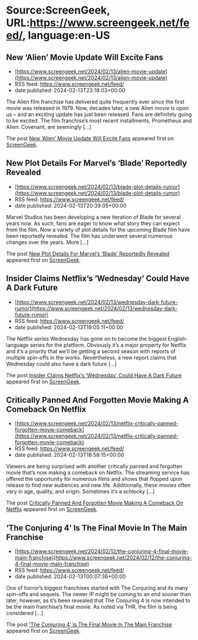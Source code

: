# Source:ScreenGeek, URL:https://www.screengeek.net/feed/, language:en-US

## New ‘Alien’ Movie Update Will Excite Fans
 - [https://www.screengeek.net/2024/02/13/alien-movie-update](https://www.screengeek.net/2024/02/13/alien-movie-update)
 - RSS feed: https://www.screengeek.net/feed/
 - date published: 2024-02-13T23:18:03+00:00

<p>The Alien film franchise has delivered quite frequently ever since the first movie was released in 1979. Now, decades later, a new Alien movie is upon us &#8211; and an exciting update has just been released. Fans are definitely going to be excited. The film franchise&#8217;s most recent installments, Prometheus and Alien: Covenant, are seemingly [...]</p>
<p>The post <a href="https://www.screengeek.net/2024/02/13/alien-movie-update/">New &#8216;Alien&#8217; Movie Update Will Excite Fans</a> appeared first on <a href="https://www.screengeek.net">ScreenGeek</a>.</p>

## New Plot Details For Marvel’s ‘Blade’ Reportedly Revealed
 - [https://www.screengeek.net/2024/02/13/blade-plot-details-rumor](https://www.screengeek.net/2024/02/13/blade-plot-details-rumor)
 - RSS feed: https://www.screengeek.net/feed/
 - date published: 2024-02-13T20:39:05+00:00

<p>Marvel Studios has been developing a new iteration of Blade for several years now. As such, fans are eager to know what story they can expect from the film. Now a variety of plot details for the upcoming Blade film have been reportedly revealed. The film has underwent several numerous changes over the years. More [...]</p>
<p>The post <a href="https://www.screengeek.net/2024/02/13/blade-plot-details-rumor/">New Plot Details For Marvel&#8217;s &#8216;Blade&#8217; Reportedly Revealed</a> appeared first on <a href="https://www.screengeek.net">ScreenGeek</a>.</p>

## Insider Claims Netflix’s ‘Wednesday’ Could Have A Dark Future
 - [https://www.screengeek.net/2024/02/13/wednesday-dark-future-rumor](https://www.screengeek.net/2024/02/13/wednesday-dark-future-rumor)
 - RSS feed: https://www.screengeek.net/feed/
 - date published: 2024-02-13T19:05:11+00:00

<p>The Netflix series Wednesday has gone on to become the biggest English-language series for the platform. Obviously it&#8217;s a major property for Netflix and it&#8217;s a priority that we&#8217;ll be getting a second season with reports of multiple spin-offs in the works. Nevertheless, a new report claims that Wednesday could also have a dark future [...]</p>
<p>The post <a href="https://www.screengeek.net/2024/02/13/wednesday-dark-future-rumor/">Insider Claims Netflix&#8217;s &#8216;Wednesday&#8217; Could Have A Dark Future</a> appeared first on <a href="https://www.screengeek.net">ScreenGeek</a>.</p>

## Critically Panned And Forgotten Movie Making A Comeback On Netflix
 - [https://www.screengeek.net/2024/02/13/netflix-critically-panned-forgotten-movie-comeback](https://www.screengeek.net/2024/02/13/netflix-critically-panned-forgotten-movie-comeback)
 - RSS feed: https://www.screengeek.net/feed/
 - date published: 2024-02-13T18:58:15+00:00

<p>Viewers are being surprised with another critically panned and forgotten movie that&#8217;s now making a comeback on Netflix. The streaming service has offered the opportunity for numerous films and shows that flopped upon release to find new audiences and new life. Additionally, these movies often vary in age, quality, and origin. Sometimes it&#8217;s a schlocky [...]</p>
<p>The post <a href="https://www.screengeek.net/2024/02/13/netflix-critically-panned-forgotten-movie-comeback/">Critically Panned And Forgotten Movie Making A Comeback On Netflix</a> appeared first on <a href="https://www.screengeek.net">ScreenGeek</a>.</p>

## ‘The Conjuring 4’ Is The Final Movie In The Main Franchise
 - [https://www.screengeek.net/2024/02/12/the-conjuring-4-final-movie-main-franchise](https://www.screengeek.net/2024/02/12/the-conjuring-4-final-movie-main-franchise)
 - RSS feed: https://www.screengeek.net/feed/
 - date published: 2024-02-13T00:07:36+00:00

<p>One of horror&#8217;s biggest franchises started with The Conjuring and its many spin-offs and sequels. The newer IP might be coming to an end sooner than later, however, as it&#8217;s been revealed that The Conjuring 4 is now intended to be the main franchise&#8217;s final movie. As noted via THR, the film is being considered [...]</p>
<p>The post <a href="https://www.screengeek.net/2024/02/12/the-conjuring-4-final-movie-main-franchise/">&#8216;The Conjuring 4&#8217; Is The Final Movie In The Main Franchise</a> appeared first on <a href="https://www.screengeek.net">ScreenGeek</a>.</p>

